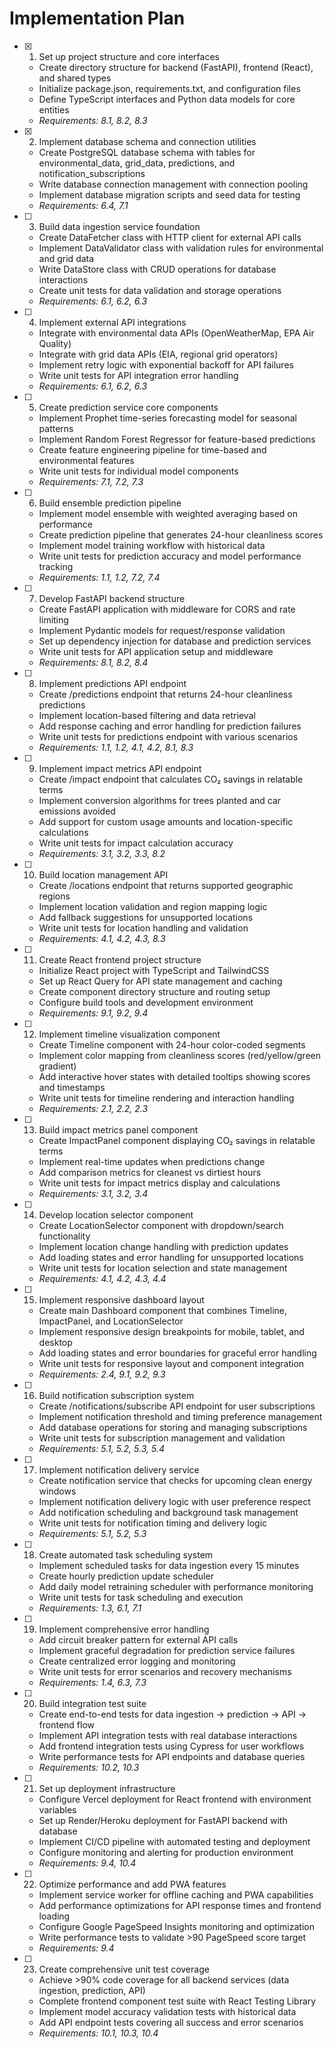 # Implementation Plan

- [x] 1. Set up project structure and core interfaces






  - Create directory structure for backend (FastAPI), frontend (React), and shared types
  - Initialize package.json, requirements.txt, and configuration files
  - Define TypeScript interfaces and Python data models for core entities
  - _Requirements: 8.1, 8.2, 8.3_

- [x] 2. Implement database schema and connection utilities
  - Create PostgreSQL database schema with tables for environmental_data, grid_data, predictions, and notification_subscriptions
  - Write database connection management with connection pooling
  - Implement database migration scripts and seed data for testing
  - _Requirements: 6.4, 7.1_

- [ ] 3. Build data ingestion service foundation








  - Create DataFetcher class with HTTP client for external API calls
  - Implement DataValidator class with validation rules for environmental and grid data
  - Write DataStore class with CRUD operations for database interactions
  - Create unit tests for data validation and storage operations
  - _Requirements: 6.1, 6.2, 6.3_

- [ ] 4. Implement external API integrations
  - Integrate with environmental data APIs (OpenWeatherMap, EPA Air Quality)
  - Integrate with grid data APIs (EIA, regional grid operators)
  - Implement retry logic with exponential backoff for API failures
  - Write unit tests for API integration error handling
  - _Requirements: 6.1, 6.2, 6.3_

- [ ] 5. Create prediction service core components
  - Implement Prophet time-series forecasting model for seasonal patterns
  - Implement Random Forest Regressor for feature-based predictions
  - Create feature engineering pipeline for time-based and environmental features
  - Write unit tests for individual model components
  - _Requirements: 7.1, 7.2, 7.3_

- [ ] 6. Build ensemble prediction pipeline
  - Implement model ensemble with weighted averaging based on performance
  - Create prediction pipeline that generates 24-hour cleanliness scores
  - Implement model training workflow with historical data
  - Write unit tests for prediction accuracy and model performance tracking
  - _Requirements: 1.1, 1.2, 7.2, 7.4_

- [ ] 7. Develop FastAPI backend structure
  - Create FastAPI application with middleware for CORS and rate limiting
  - Implement Pydantic models for request/response validation
  - Set up dependency injection for database and prediction services
  - Write unit tests for API application setup and middleware
  - _Requirements: 8.1, 8.2, 8.4_

- [ ] 8. Implement predictions API endpoint
  - Create /predictions endpoint that returns 24-hour cleanliness predictions
  - Implement location-based filtering and data retrieval
  - Add response caching and error handling for prediction failures
  - Write unit tests for predictions endpoint with various scenarios
  - _Requirements: 1.1, 1.2, 4.1, 4.2, 8.1, 8.3_

- [ ] 9. Implement impact metrics API endpoint
  - Create /impact endpoint that calculates CO₂ savings in relatable terms
  - Implement conversion algorithms for trees planted and car emissions avoided
  - Add support for custom usage amounts and location-specific calculations
  - Write unit tests for impact calculation accuracy
  - _Requirements: 3.1, 3.2, 3.3, 8.2_

- [ ] 10. Build location management API
  - Create /locations endpoint that returns supported geographic regions
  - Implement location validation and region mapping logic
  - Add fallback suggestions for unsupported locations
  - Write unit tests for location handling and validation
  - _Requirements: 4.1, 4.2, 4.3, 8.3_

- [ ] 11. Create React frontend project structure
  - Initialize React project with TypeScript and TailwindCSS
  - Set up React Query for API state management and caching
  - Create component directory structure and routing setup
  - Configure build tools and development environment
  - _Requirements: 9.1, 9.2, 9.4_

- [ ] 12. Implement timeline visualization component
  - Create Timeline component with 24-hour color-coded segments
  - Implement color mapping from cleanliness scores (red/yellow/green gradient)
  - Add interactive hover states with detailed tooltips showing scores and timestamps
  - Write unit tests for timeline rendering and interaction handling
  - _Requirements: 2.1, 2.2, 2.3_

- [ ] 13. Build impact metrics panel component
  - Create ImpactPanel component displaying CO₂ savings in relatable terms
  - Implement real-time updates when predictions change
  - Add comparison metrics for cleanest vs dirtiest hours
  - Write unit tests for impact metrics display and calculations
  - _Requirements: 3.1, 3.2, 3.4_

- [ ] 14. Develop location selector component
  - Create LocationSelector component with dropdown/search functionality
  - Implement location change handling with prediction updates
  - Add loading states and error handling for unsupported locations
  - Write unit tests for location selection and state management
  - _Requirements: 4.1, 4.2, 4.3, 4.4_

- [ ] 15. Implement responsive dashboard layout
  - Create main Dashboard component that combines Timeline, ImpactPanel, and LocationSelector
  - Implement responsive design breakpoints for mobile, tablet, and desktop
  - Add loading states and error boundaries for graceful error handling
  - Write unit tests for responsive layout and component integration
  - _Requirements: 2.4, 9.1, 9.2, 9.3_

- [ ] 16. Build notification subscription system
  - Create /notifications/subscribe API endpoint for user subscriptions
  - Implement notification threshold and timing preference management
  - Add database operations for storing and managing subscriptions
  - Write unit tests for subscription management and validation
  - _Requirements: 5.1, 5.2, 5.3, 5.4_

- [ ] 17. Implement notification delivery service
  - Create notification service that checks for upcoming clean energy windows
  - Implement notification delivery logic with user preference respect
  - Add notification scheduling and background task management
  - Write unit tests for notification timing and delivery logic
  - _Requirements: 5.1, 5.2, 5.3_

- [ ] 18. Create automated task scheduling system
  - Implement scheduled tasks for data ingestion every 15 minutes
  - Create hourly prediction update scheduler
  - Add daily model retraining scheduler with performance monitoring
  - Write unit tests for task scheduling and execution
  - _Requirements: 1.3, 6.1, 7.1_

- [ ] 19. Implement comprehensive error handling
  - Add circuit breaker pattern for external API calls
  - Implement graceful degradation for prediction service failures
  - Create centralized error logging and monitoring
  - Write unit tests for error scenarios and recovery mechanisms
  - _Requirements: 1.4, 6.3, 7.3_

- [ ] 20. Build integration test suite
  - Create end-to-end tests for data ingestion → prediction → API → frontend flow
  - Implement API integration tests with real database interactions
  - Add frontend integration tests using Cypress for user workflows
  - Write performance tests for API endpoints and database queries
  - _Requirements: 10.2, 10.3_

- [ ] 21. Set up deployment infrastructure
  - Configure Vercel deployment for React frontend with environment variables
  - Set up Render/Heroku deployment for FastAPI backend with database
  - Implement CI/CD pipeline with automated testing and deployment
  - Configure monitoring and alerting for production environment
  - _Requirements: 9.4, 10.4_

- [ ] 22. Optimize performance and add PWA features
  - Implement service worker for offline caching and PWA capabilities
  - Add performance optimizations for API response times and frontend loading
  - Configure Google PageSpeed Insights monitoring and optimization
  - Write performance tests to validate >90 PageSpeed score target
  - _Requirements: 9.4_

- [ ] 23. Create comprehensive unit test coverage
  - Achieve >90% code coverage for all backend services (data ingestion, prediction, API)
  - Complete frontend component test suite with React Testing Library
  - Implement model accuracy validation tests with historical data
  - Add API endpoint tests covering all success and error scenarios
  - _Requirements: 10.1, 10.3, 10.4_